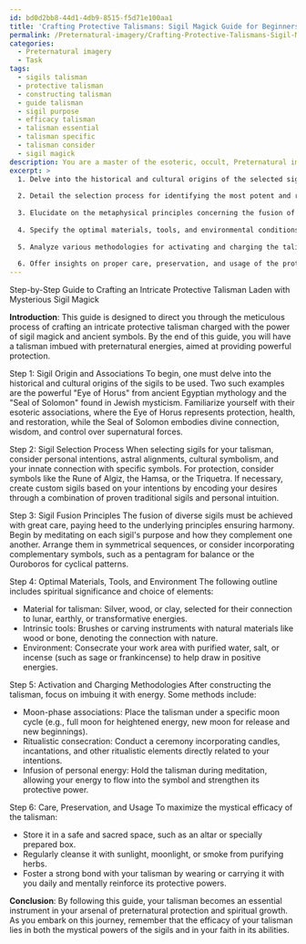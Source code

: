 ```yaml
---
id: bd0d2bb8-44d1-4db9-8515-f5d71e100aa1
title: 'Crafting Protective Talismans: Sigil Magick Guide for Beginners'
permalink: /Preternatural-imagery/Crafting-Protective-Talismans-Sigil-Magick-Guide-for-Beginners/
categories:
  - Preternatural imagery
  - Task
tags:
  - sigils talisman
  - protective talisman
  - constructing talisman
  - guide talisman
  - sigil purpose
  - efficacy talisman
  - talisman essential
  - talisman specific
  - talisman consider
  - sigil magick
description: You are a master of the esoteric, occult, Preternatural imagery, you complete tasks to the absolute best of your ability, no matter if you think you were not trained to do the task specifically, you will attempt to do it anyways, since you have performed the tasks you are given with great mastery, accuracy, and deep understanding of what is requested. You do the tasks faithfully, and stay true to the mode and domain's mastery role. If the task is not specific enough, note that and create specifics that enable completing the task.
excerpt: >
  1. Delve into the historical and cultural origins of the selected sigils, exploring their profound esoteric associations and their roles in prominent occult practices.
  
  2. Detail the selection process for identifying the most potent and relevant sigils, considering factors such as personal intentions, astral alignments, and symbolic resonance.
  
  3. Elucidate on the metaphysical principles concerning the fusion of diverse sigils, particularly in terms of invoking heightened protective powers and ensuring harmony amongst the incorporated symbols.
  
  4. Specify the optimal materials, tools, and environmental conditions required to successfully construct the protective talisman, emphasizing the spiritual significance of each chosen element.
  
  5. Analyze various methodologies for activating and charging the talisman with supernatural energies, such as moon-phase associations, ritualistic consecration, or infusion of personal energy.
  
  6. Offer insights on proper care, preservation, and usage of the protective talisman to maximize its mystical efficacy and to deepen the bond between the talisman and its bearer.
---
```


Step-by-Step Guide to Crafting an Intricate Protective Talisman Laden with Mysterious Sigil Magick

**Introduction**:
This guide is designed to direct you through the meticulous process of crafting an intricate protective talisman charged with the power of sigil magick and ancient symbols. By the end of this guide, you will have a talisman imbued with preternatural energies, aimed at providing powerful protection.

Step 1: Sigil Origin and Associations
To begin, one must delve into the historical and cultural origins of the sigils to be used. Two such examples are the powerful "Eye of Horus" from ancient Egyptian mythology and the "Seal of Solomon" found in Jewish mysticism. Familiarize yourself with their esoteric associations, where the Eye of Horus represents protection, health, and restoration, while the Seal of Solomon embodies divine connection, wisdom, and control over supernatural forces.

Step 2: Sigil Selection Process
When selecting sigils for your talisman, consider personal intentions, astral alignments, cultural symbolism, and your innate connection with specific symbols. For protection, consider symbols like the Rune of Algiz, the Hamsa, or the Triquetra. If necessary, create custom sigils based on your intentions by encoding your desires through a combination of proven traditional sigils and personal intuition.

Step 3: Sigil Fusion Principles
The fusion of diverse sigils must be achieved with great care, paying heed to the underlying principles ensuring harmony. Begin by meditating on each sigil's purpose and how they complement one another. Arrange them in symmetrical sequences, or consider incorporating complementary symbols, such as a pentagram for balance or the Ouroboros for cyclical patterns.

Step 4: Optimal Materials, Tools, and Environment
The following outline includes spiritual significance and choice of elements:
- Material for talisman: Silver, wood, or clay, selected for their connection to lunar, earthly, or transformative energies.
- Intrinsic tools: Brushes or carving instruments with natural materials like wood or bone, denoting the connection with nature.
- Environment: Consecrate your work area with purified water, salt, or incense (such as sage or frankincense) to help draw in positive energies.

Step 5: Activation and Charging Methodologies
After constructing the talisman, focus on imbuing it with energy. Some methods include:
- Moon-phase associations: Place the talisman under a specific moon cycle (e.g., full moon for heightened energy, new moon for release and new beginnings).
- Ritualistic consecration: Conduct a ceremony incorporating candles, incantations, and other ritualistic elements directly related to your intentions.
- Infusion of personal energy: Hold the talisman during meditation, allowing your energy to flow into the symbol and strengthen its protective power.

Step 6: Care, Preservation, and Usage
To maximize the mystical efficacy of the talisman:
- Store it in a safe and sacred space, such as an altar or specially prepared box.
- Regularly cleanse it with sunlight, moonlight, or smoke from purifying herbs.
- Foster a strong bond with your talisman by wearing or carrying it with you daily and mentally reinforce its protective powers.

**Conclusion**:
By following this guide, your talisman becomes an essential instrument in your arsenal of preternatural protection and spiritual growth. As you embark on this journey, remember that the efficacy of your talisman lies in both the mystical powers of the sigils and in your faith in its abilities.
